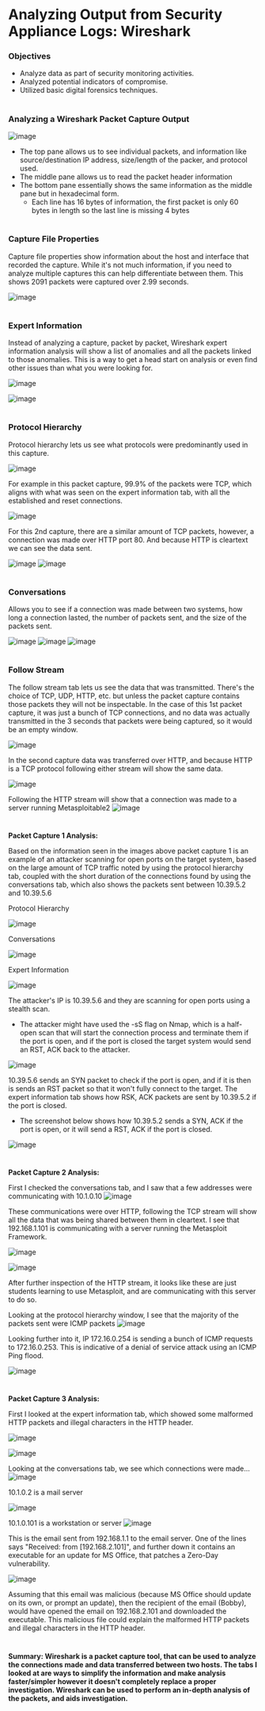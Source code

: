 # Analyzing Output from Security Appliance Logs: Wireshark
<h3>Objectives</h3>

- Analyze data as part of security monitoring activities.
- Analyzed potential indicators of compromise.
- Utilized basic digital forensics techniques.
#

<h3>Analyzing a Wireshark Packet Capture Output</h3>

![image](https://github.com/user-attachments/assets/467922dc-9d40-4769-af23-4f1f6460f953)

- The top pane allows us to see individual packets, and information like source/destination IP address, size/length of the packer, and protocol used.
- The middle pane allows us to read the packet header information
- The bottom pane essentially shows the same information as the middle pane but in hexadecimal form. 
  - Each line has 16 bytes of information, the first packet is only 60 bytes in length so the last line is missing 4 bytes
#
<h3>Capture File Properties</h3>
Capture file properties show information about the host and interface that recorded the capture. While it's not much information, if you need to analyze multiple captures this can help differentiate between them.
This shows 2091 packets were captured over 2.99 seconds.

![image](https://github.com/user-attachments/assets/df01d77e-2a04-4e7b-894f-ff6561d6c6f9)
#
<h3>Expert Information</h3>

Instead of analyzing a capture, packet by packet, Wireshark expert information analysis will show a list of anomalies and all the packets linked to those anomalies.
This is a way to get a head start on analysis or even find other issues than what you were looking for.

![image](https://github.com/user-attachments/assets/4627e12c-ae97-4d73-ac06-b08b004ed0ca)

![image](https://github.com/user-attachments/assets/2d35d78d-ae78-4d12-a502-6852af64e893)
#
<h3>Protocol Hierarchy</h3>
Protocol hierarchy lets us see what protocols were predominantly used in this capture. 

![image](https://github.com/user-attachments/assets/ceff1ddc-ef2b-4175-adb1-f93a8ad30157)

For example in this packet capture, 99.9% of the packets were TCP, which aligns with what was seen on the expert information tab, with all the established and reset connections.

![image](https://github.com/user-attachments/assets/66a02841-bb15-466d-a026-84723d47617a)

For this 2nd capture, there are a similar amount of TCP packets, however, a connection was made over HTTP port 80. And because HTTP is cleartext we can see the data sent.

![image](https://github.com/user-attachments/assets/5918bfbb-34ac-4b79-8b3f-a2b6136f2c07)
![image](https://github.com/user-attachments/assets/e31e3a0e-163e-408f-8092-d7798d0ab33a)
#
<h3>Conversations</h3>
Allows you to see if a connection was made between two systems, how long a connection lasted, the number of packets sent, and the size of the packets sent. 

![image](https://github.com/user-attachments/assets/972af0a9-395e-487f-a5e3-f098c09d3399)
![image](https://github.com/user-attachments/assets/637b2125-78aa-4a0e-bc0e-9bb089122885)
![image](https://github.com/user-attachments/assets/00c56c4d-b518-4ee6-9ca7-01a917b70945)
#
<h3>Follow Stream</h3>
The follow stream tab lets us see the data that was transmitted. There's the choice of TCP, UDP, HTTP, etc. but unless the packet capture contains those packets they will not be inspectable.
In the case of this 1st packet capture, it was just a bunch of TCP connections, and no data was actually transmitted in the 3 seconds that packets were being captured, so it would be an empty window.

![image](https://github.com/user-attachments/assets/2839c9af-f66d-4718-882a-cb4cecda843c)

In the second capture data was transferred over HTTP, and because HTTP is a TCP protocol following either stream will show the same data.

![image](https://github.com/user-attachments/assets/b4097948-4a88-41b9-a359-1c2d0669cad3)

Following the HTTP stream will show that a connection was made to a server running Metasploitable2
![image](https://github.com/user-attachments/assets/e31e3a0e-163e-408f-8092-d7798d0ab33a)
#
**Packet Capture 1 Analysis:**

Based on the information seen in the images above packet capture 1 is an example of an attacker scanning for open ports on the target system, based on the large amount of TCP traffic noted by using the 
protocol hierarchy tab, coupled with the short duration of the connections found by using the conversations tab, which also shows the packets sent between 10.39.5.2 and 10.39.5.6

Protocol Hierarchy

![image](https://github.com/user-attachments/assets/5eaa13f0-7849-42df-b40b-cc1e48572782)

Conversations

![image](https://github.com/user-attachments/assets/96d659a9-484e-4fca-a299-f49044b64306)

Expert Information

![image](https://github.com/user-attachments/assets/97809489-1f3e-4f9c-b73f-e3980f9a691d)

The attacker's IP is 10.39.5.6 and they are scanning for open ports using a stealth scan. 
- The attacker might have used the -sS flag on Nmap, which is a half-open scan that will start the connection process and terminate them if the port is open, and if the port is closed the target system would send an RST, ACK back to the attacker. 

![image](https://github.com/user-attachments/assets/9916be6e-7a54-42d8-8323-d10281abf64d)

10.39.5.6 sends an SYN packet to check if the port is open, and if it is then is sends an RST packet so that it won't fully connect to the target. The expert information tab shows how RSK, ACK packets are sent by 10.39.5.2 if the port is closed.
- The screenshot below shows how 10.39.5.2 sends a SYN, ACK if the port is open, or it will send a RST, ACK if the port is closed. 

![image](https://github.com/user-attachments/assets/55beee19-44e6-4698-ad18-9fcece08f384)

#
**Packet Capture 2 Analysis:**

First I checked the conversations tab, and I saw that a few addresses were communicating with 10.1.0.10
![image](https://github.com/user-attachments/assets/13b687a7-7c6d-4369-bcbe-b81310fa6f0b)

These communications were over HTTP, following the TCP stream will show all the data that was being shared between them in cleartext. I see that 192.168.1.101 is communicating with a server running the Metasploit Framework.

![image](https://github.com/user-attachments/assets/f5f3d47c-cfdf-41ac-a5ad-edb0aa2fa8f9)

![image](https://github.com/user-attachments/assets/a0fc1dcb-b577-4e3d-ae69-8174d43a7333)

After further inspection of the HTTP stream, it looks like these are just students learning to use Metasploit, and are communicating with this server to do so. 

Looking at the protocol hierarchy window, I see that the majority of the packets sent were ICMP packets
![image](https://github.com/user-attachments/assets/8e7e8a50-34ad-4dc8-b3b2-bc97b86b2f5f)

Looking further into it, IP 172.16.0.254 is sending a bunch of ICMP requests to 172.16.0.253. This is indicative of a denial of service attack using an ICMP Ping flood. 

![image](https://github.com/user-attachments/assets/b5d5348c-b163-4d32-9141-fdce9761d7e1)
#
**Packet Capture 3 Analysis:**

First I looked at the expert information tab, which showed some malformed HTTP packets and illegal characters in the HTTP header. 

![image](https://github.com/user-attachments/assets/fab868f9-827e-4a3b-a00e-7ed6c67fd554)

![image](https://github.com/user-attachments/assets/83075ece-8823-4a25-8be1-9bfbd032b132)

Looking at the conversations tab, we see which connections were made...
![image](https://github.com/user-attachments/assets/96c5c0ba-acb4-41f9-b797-635ea6d74969)

10.1.0.2 is a mail server

![image](https://github.com/user-attachments/assets/746e4f3b-c222-408e-b517-003b67651d49)

10.1.0.101 is a workstation or server
![image](https://github.com/user-attachments/assets/aae2a6ce-424f-44f9-8bb1-d2b52ca89506)

This is the email sent from 192.168.1.1 to the email server. One of the lines says "Received: from [192.168.2.101]", and further down it contains an executable for an update for MS Office, that patches a Zero-Day vulnerability.

![image](https://github.com/user-attachments/assets/ce1699d2-4670-4c94-98b8-ec2e577e3241)

Assuming that this email was malicious (because MS Office should update on its own, or prompt an update), then the recipient of the email (Bobby), would have opened the email on 192.168.2.101 and downloaded the executable. This malicious file could explain the malformed HTTP packets and illegal characters in the HTTP header.

#
**Summary: Wireshark is a packet capture tool, that can be used to analyze the connections made and data transferred between two hosts. The tabs I looked at are ways to simplify the information and make analysis faster/simpler however it doesn't completely replace a proper investigation. Wireshark can be used to perform an in-depth analysis of the packets, and aids investigation.**
